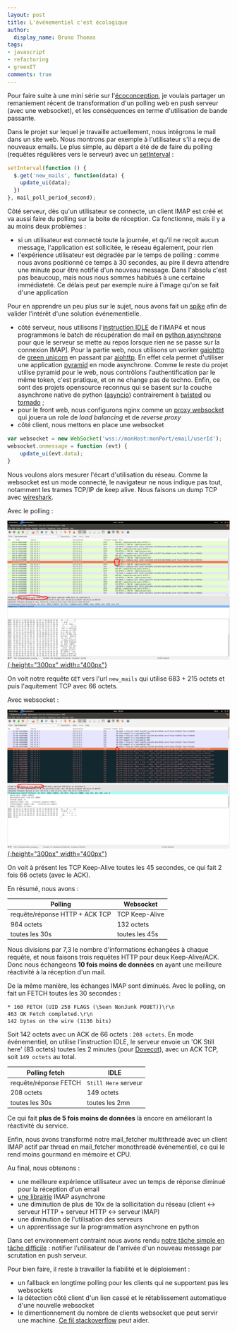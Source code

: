 ```yaml
---
layout: post
title: L'événementiel c'est écologique
author:
  display_name: Bruno Thomas
tags:
- javascript
- refactoring
- greenIT
comments: true
---
```


Pour faire suite à une mini série sur l'[écoconception](https://www.greenit.fr/categorie/logiciels/), je voulais partager un remaniement récent de transformation d'un polling web en push serveur (avec une websocket), et les conséquences en terme d'utilisation de bande passante.

Dans le projet sur lequel je travaille actuellement, nous intégrons le mail dans un site web. Nous montrons par exemple à l'utilisateur s'il a reçu de nouveaux emails. Le plus simple, au départ a été de de faire du polling (requêtes régulières vers le serveur) avec un [setInterval](http://www.w3schools.com/jsref/met_win_setinterval.asp) :

````javascript
setInterval(function () {
  $.get('new_mails', function(data) {
    update_ui(data);
  })
}, mail_poll_period_second);

````

Côté serveur, dès qu'un utilisateur se connecte, un client IMAP est créé et va aussi faire du polling sur la boite de réception. Ca fonctionne, mais il y a au moins deux problèmes :

- si un utilisateur est connecté toute la journée, et qu'il ne reçoit aucun message, l'application est sollicitée, le réseau également, pour rien
- l'expérience utilisateur est dégradée par le temps de polling : comme nous avons positionné ce temps à 30 secondes, au pire il devra attendre une minute pour être notifié d'un nouveau message. Dans l'absolu c'est pas beaucoup, mais nous nous sommes habitués à une certaine immédiateté. Ce délais peut par exemple nuire à l'image qu'on se fait d'une application

Pour en apprendre un peu plus sur le sujet, nous avons fait un [spike](http://www.extremeprogramming.org/rules/spike.html) afin de valider l'intérêt d'une solution événementielle.

- côté serveur, nous utilisons l'[instruction IDLE](https://tools.ietf.org/html/rfc2177) de l'IMAP4 et nous programmons le batch de récupération de mail en [python asynchrone](https://docs.python.org/3/library/asyncio.html) pour que le serveur se mette au repos lorsque rien ne se passe sur la connexion IMAP]. Pour la partie web, nous utilisons un worker [gaiohttp](http://docs.gunicorn.org/en/stable/design.html#asyncio-workers) de [green unicorn](http://gunicorn.org/) en passant par [aiohttp](https://aiohttp.readthedocs.io/en/stable/). En effet cela permet d'utiliser une application [pyramid](https://trypyramid.com/) en mode asynchrone. Comme le reste du projet utilise pyramid pour le web, nous contrôlons l'authentification par le même token, c'est pratique, et on ne change pas de techno. Enfin, ce sont des projets opensource reconnus qui se basent sur la couche asynchrone native de python ([asyncio](https://docs.python.org/3/library/asyncio.html)) contrairement à [twisted](https://twistedmatrix.com/) ou [tornado](http://www.tornadoweb.org) ;
- pour le front web, nous configurons nginx comme un [proxy websocket](https://www.nginx.com/blog/websocket-nginx/) qui jouera un role de *load balancing* et de *reverse proxy*
- côté client, nous mettons en place une websocket

````javascript
var websocket = new WebSocket('wss://monHost:monPort/email/userId');
websocket.onmessage = function (evt) {
    update_ui(evt.data);
}
````

Nous voulons alors mesurer l'écart d'utilisation du réseau. Comme la websocket est un mode connecté, le navigateur ne nous indique pas tout, notamment les trames TCP/IP de keep alive. Nous faisons un dump TCP avec [wireshark](https://www.wireshark.org/).

Avec le polling :

[![Wireshark polling](/images/migration_polling_websocket/wireshark_polling.png){:height="300px" width="400px"}](/images/migration_polling_websocket/wireshark_polling.png)

On voit notre requête `GET` vers l'url `new_mails` qui utilise 683 + 215 octets et puis l'aquitement TCP avec 66 octets.

Avec websocket :

[![Wireshark websocket](/images/migration_polling_websocket/wireshark_websocket.png){:height="300px" width="400px"}](/images/migration_polling_websocket/wireshark_websocket.png)

On voit à présent les TCP Keep-Alive toutes les 45 secondes, ce qui fait 2 fois 66 octets (avec le ACK).

En résumé, nous avons :


| Polling | Websocket |
|---------|----------|
| requête/réponse HTTP + ACK TCP | TCP Keep-Alive |
| 964 octets | 132 octets |
| toutes les 30s | toutes les 45s |


Nous divisions par 7,3 le nombre d'informations échangées à chaque requête, et nous faisons trois requêtes HTTP pour deux Keep-Alive/ACK. Donc nous échangeons **10 fois moins de données** en ayant une meilleure réactivité à la réception d'un mail.

De la même manière, les échanges IMAP sont diminués. Avec le polling, on fait un FETCH toutes les 30 secondes :

````
* 160 FETCH (UID 258 FLAGS (\Seen NonJunk POUET))\r\n
463 OK Fetch completed.\r\n
142 bytes on the wire (1136 bits)
````

Soit 142 octets avec un ACK de 66 octets : `208 octets`. En mode événementiel, on utilise l'instruction IDLE, le serveur envoie un 'OK Still here' (83 octets) toutes les 2 minutes (pour [Dovecot](http://dovecot.org/)), avec un ACK TCP, soit `149 octets` au total.

| Polling fetch | IDLE |
| --------------|------|
| requête/réponse FETCH | `Still Here` serveur |
| 208 octets | 149 octets |
| toutes les 30s | toutes les 2mn |


Ce qui fait **plus de 5 fois moins de données** là encore en améliorant la réactivité du service.

Enfin, nous avons transformé notre mail_fetcher multithreadé avec un client IMAP actif par thread en mail_fetcher monothreadé événementiel, ce qui le rend moins gourmand en mémoire et CPU.

Au final, nous obtenons :

- une meilleure expérience utilisateur avec un temps de réponse diminué pour la réception d'un email
- [une librairie](https://github.com/bamthomas/aioimaplib) IMAP asynchrone
- une diminution de plus de 10x de la sollicitation du réseau (client <-> serveur HTTP + serveur HTTP <-> serveur IMAP)
- une diminution de l'utilisation des serveurs
- un apprentissage sur la programmation asynchrone en python

Dans cet environnement contraint nous avons rendu [notre tâche simple en tâche difficile](http://dominicwilliams.net/en/pair_diff.html) : notifier l'utilisateur de l'arrivée d'un nouveau message par scrutation en push serveur.

Pour bien faire, il reste à travailler la fiabilité et le déploiement :

- un fallback en longtime polling pour les clients qui ne supportent pas les websockets
- la détection côté client d'un lien cassé et le rétablissement automatique d'une nouvelle websocket
- le dimentionnement du nombre de clients websocket que peut servir une machine. [Ce fil stackoverflow](http://stackoverflow.com/questions/15872788/maximum-concurrent-socket-io-connections) peut aider.
